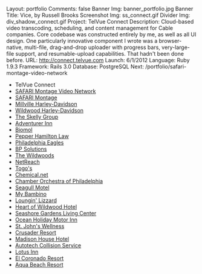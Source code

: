 Layout: portfolio
Comments: false
Banner Img: banner_portfolio.jpg
Banner Title: Vice, by Russell Brooks
Screenshot Img: ss_connect.gif
Divider Img: div_shadow_connect.gif
Project: TelVue Connect
Description: Cloud-based video transcoding, scheduling, and content management for Cable companies. Core codebase was constructed entirely by me, as well as all UI design. One particularly innovative component I wrote was a browser-native, multi-file, drag-and-drop uploader with progress bars, very-large-file support, and resumable-upload capabilities. That hadn't been done before.
URL: http://connect.telvue.com
Launch: 6/1/2012
Language: Ruby 1.9.3
Framework: Rails 3.0
Database: PostgreSQL
Next: /portfolio/safari-montage-video-network

* TelVue Connect
* [SAFARI Montage Video Network](/portfolio/safari-montage-video-network)
* [SAFARI Montage](/portfolio/safari-montage)
* [Millville Harley-Davidson](/portfolio/millville-harley-davidson)
* [Wildwood Harley-Davidson](/portfolio/wildwood-harley-davidson)
* [The Skelly Group](/portfolio/the-skelly-group)
* [Adventurer Inn](/portfolio/adventurer-inn)
* [Biomol](/portfolio/biomol)
* [Pepper Hamilton Law](/portfolio/pepper-hamilton-law)
* [Philadelphia Eagles](/portfolio/philadelphia-eagles)
* [BP Solutions](/portfolio/bp-solutions)
* [The Wildwoods](/portfolio/the-wildwoods)
* [NetReach](/portfolio/netreach)
* [Togo's](/portfolio/togos)
* [Chemical.net](/portfolio/chemical-net)
* [Chamber Orchestra of Philadelphia](/portfolio/chamber-orchestra-of-philadelphia)
* [Seagull Motel](/portfolio/seagull-motel)
* [My Bambino](/portfolio/my-bambino)
* [Loungin' Lizzard](/portfolio/loungin-lizzard)
* [Heart of Wildwood Hotel](/portfolio/heart-of-wildwood-hotel)
* [Seashore Gardens Living Center](/portfolio/seashore-gardens-living-center)
* [Ocean Holiday Motor Inn](/portfolio/ocean-holiday-motor-inn)
* [St. John's Wellness](/portfolio/st-john-s-wellness)
* [Crusader Resort](/portfolio/crusader-resort)
* [Madison House Hotel](/portfolio/madison-house-hotel)
* [Autotech Collision Service](/portfolio/autotech-collision-service)
* [Lotus Inn](/portfolio/lotus-inn)
* [El Coronado Resort](/portfolio/el-coronado-resort)
* [Aqua Beach Resort](/portfolio/aqua-beach-resort)
